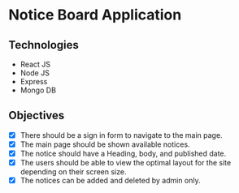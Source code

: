 # Notice Board Application


## Technologies

 - React JS
 - Node JS 
 - Express
 - Mongo DB

## Objectives

 - [x] There should be a sign in form to navigate to the main page.
 - [x]  The main page should be shown available notices.
 - [x] The notice should have a Heading, body, and published date.
 - [x] The users should be able to view the optimal layout for the site depending on their screen size.
 - [x] The notices can be added and deleted by admin only.
